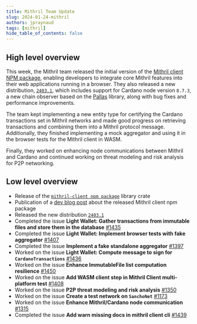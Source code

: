 ```yaml
---
title: Mithril Team Update
slug: 2024-01-24-mithril
authors: jpraynaud
tags: [mithril]
hide_table_of_contents: false
---
```


## High level overview

This week, the Mithril team released the initial version of the [Mithril client NPM package](https://www.npmjs.com/package/@mithril-dev/mithril-client-wasm), enabling developers to integrate core Mithril features into their web applications running in a browser. They also released a new distribution, [`2403.1`](https://github.com/input-output-hk/mithril/releases/tag/2403.1), which includes support for Cardano node version `8.7.3`, a new chain observer based on the [Pallas](https://crates.io/crates/pallas) library, along with bug fixes and performance improvements.

The team kept implementing a new entity type for certifying the Cardano transactions set in Mithril networks and made good progress on retrieving transactions and combining them into a Mithril protocol message. Additionally, they finished implementing a mock aggregator and using it in the browser tests for the Mithril client in WASM.

Finally, they worked on enhancing node communications between Mithril and Cardano and continued working on threat modeling and risk analysis for P2P networking.

## Low level overview
- Release of the [`mithril-client npm package`](https://www.npmjs.com/package/@mithril-dev/mithril-client-wasm) library crate
- Publication of a [dev blog post](https://mithril.network/doc/dev-blog/2024/01/23/mithril-client-npm-package-released) about the released Mithril client npm package
- Released the new distribution [`2403.1`](https://github.com/input-output-hk/mithril/releases/tag/2403.1)
- Completed the issue **Light Wallet: Gather transactions from immutable files and store them in the database** [#1435](https://github.com/input-output-hk/mithril/issues/1435)
- Completed the issue **Light Wallet: Implement browser tests with fake aggregator** [#1407](https://github.com/input-output-hk/mithril/issues/1407)
- Completed the issue **Implement a fake standalone aggregator** [#1397](https://github.com/input-output-hk/mithril/issues/1397)
- Worked on the issue **Light Wallet: Compute message to sign for `CardanoTransactions`** [#1436](https://github.com/input-output-hk/mithril/issues/1436)
- Worked on the issue **Enhance ImmutableFile list computation resilience** [#1450](https://github.com/input-output-hk/mithril/issues/1450)
- Worked on the issue **Add WASM client step in Mithril Client multi-platform test** [#1408](https://github.com/input-output-hk/mithril/issues/1408)
- Worked on the issue **P2P threat modeling and risk analysis** [#1350](https://github.com/input-output-hk/mithril/issues/1350)
- Worked on the issue **Create a test network on `SanchoNet`** [#1173](https://github.com/input-output-hk/mithril/issues/1173)
- Worked on the issue **Enhance Mithril/Cardano node communication** [#1315](https://github.com/input-output-hk/mithril/issues/1315)
- Completed the issue **Add warn missing docs in mithril client cli** [#1439](https://github.com/input-output-hk/mithril/issues/1439)

